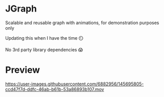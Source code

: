 # JGraph
Scalable and reusable graph with animations, for demonstration purposes only

Updating this when I have the time ⏲️

No 3rd party library dependencies 😱

# Preview
https://user-images.githubusercontent.com/6882956/145695805-ccd47f7d-ddfc-46ab-b61b-53a86893b107.mov
